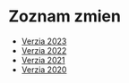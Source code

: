# Zoznam zmien

- [Verzia 2023](CHANGELOG-2023.md)
- [Verzia 2022](CHANGELOG-2022.md)
- [Verzia 2021](CHANGELOG-2021.md)
- [Verzia 2020](CHANGELOG-2020.md)

<script type="text/javascript">
  window.location.href="#/CHANGELOG-2023";
</script>